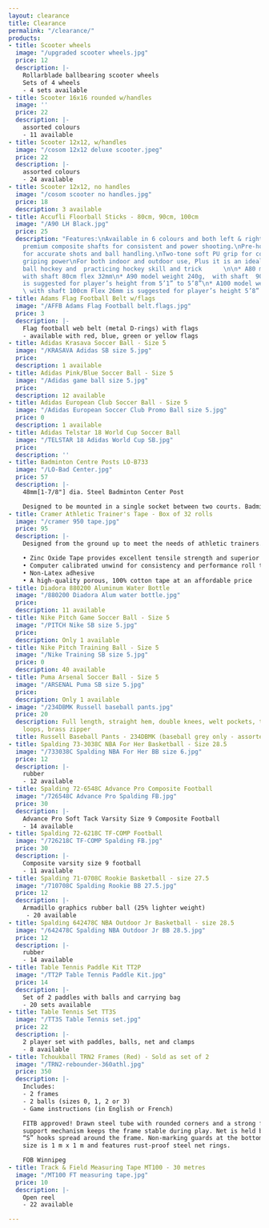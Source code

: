 ```yaml
---
layout: clearance
title: Clearance
permalink: "/clearance/"
products:
- title: Scooter wheels
  image: "/upgraded scooter wheels.jpg"
  price: 12
  description: |-
    Rollarblade ballbearing scooter wheels
    Sets of 4 wheels
    - 4 sets available
- title: Scooter 16x16 rounded w/handles
  image: ''
  price: 22
  description: |-
    assorted colours
    - 11 available
- title: Scooter 12x12, w/handles
  image: "/cosom 12x12 deluxe scooter.jpeg"
  price: 22
  description: |-
    assorted colours
    - 24 available
- title: Scooter 12x12, no handles
  image: "/cosom scooter no handles.jpg"
  price: 18
  description: 3 available
- title: Accufli Floorball Sticks - 80cm, 90cm, 100cm
  image: "/A90 LH Black.jpg"
  price: 25
  description: "Features:\nAvailable in 6 colours and both left & right handed.\nLightweight
    premium composite shafts for consistent and power shooting.\nPre-hook curved blade
    for accurate shots and ball handling.\nTwo-tone soft PU grip for comfortable and
    griping power\nFor both indoor and outdoor use, Plus it is an ideal for playing
    ball hockey and  practicing hockey skill and trick      \n\n* A80 model 220g,
    with shaft 80cm flex 32mm\n* A90 model weight 240g,  with shaft  90cm Flex 28mm
    is suggested for player’s height from 5’1” to 5’8”\n* A100 model weight 260g,
    \ with shaft 100cm Flex 26mm is suggested for player’s height 5’8” and above"
- title: Adams Flag Football Belt w/flags
  image: "/AFFB Adams Flag Football belt.flags.jpg"
  price: 3
  description: |-
    Flag football web belt (metal D-rings) with flags
    - available with red, blue, green or yellow flags
- title: Adidas Krasava Soccer Ball - Size 5
  image: "/KRASAVA Adidas SB size 5.jpg"
  price: 
  description: 1 available
- title: Adidas Pink/Blue Soccer Ball - Size 5
  image: "/Adidas game ball size 5.jpg"
  price: 
  description: 12 available
- title: Adidas European Club Soccer Ball - Size 5
  image: "/Adidas European Soccer Club Promo Ball size 5.jpg"
  price: 0
  description: 1 available
- title: Adidas Telstar 18 World Cup Soccer Ball
  image: "/TELSTAR 18 Adidas World Cup SB.jpg"
  price: 
  description: ''
- title: Badminton Centre Posts LO-B733
  image: "/LO-Bad Center.jpg"
  price: 57
  description: |-
    48mm[1-7/8"] dia. Steel Badminton Center Post

    Designed to be mounted in a single socket between two courts. Badminton center post are light weight and easily set-up. Two Eyes welded to adjustable collars allow precise net height adjustment. Powder coated red finish.
- title: Cramer Athletic Trainer's Tape - Box of 32 rolls
  image: "/cramer 950 tape.jpg"
  price: 95
  description: |-
    Designed from the ground up to meet the needs of athletic trainers. Quality adhesive, consistent unwind, easy tear...everything an athletic trainer needs 950 delivers.

    • Zinc Oxide Tape provides excellent tensile strength and superior conformability
    • Computer calibrated unwind for consistency and performance roll to roll
    • Non-Latex adhesive
    • A high-quality porous, 100% cotton tape at an affordable price
- title: Diadora 880200 Aluminum Water Bottle
  image: "/880200 Diadora Alum water bottle.jpg"
  price: 
  description: 11 available
- title: Nike Pitch Game Soccer Ball - Size 5
  image: "/PITCH Nike SB size 5.jpg"
  price: 
  description: Only 1 available
- title: Nike Pitch Training Ball - Size 5
  image: "/Nike Training SB size 5.jpg"
  price: 0
  description: 40 available
- title: Puma Arsenal Soccer Ball - Size 5
  image: "/ARSENAL Puma SB size 5.jpg"
  price: 
  description: Only 1 available
- image: "/234DBMK Russell baseball pants.jpg"
  price: 20
  description: Full length, straight hem, double knees, welt pockets, tunnel belt
    loops, brass zipper
  title: Russell Baseball Pants - 234DBMK (baseball grey only - assorted sizes)
- title: Spalding 73-3038C NBA For Her Basketball - Size 28.5
  image: "/733038C Spalding NBA For Her BB size 6.jpg"
  price: 12
  description: |-
    rubber
    - 12 available
- title: Spalding 72-6548C Advance Pro Composite Football
  image: "/726548C Advance Pro Spalding FB.jpg"
  price: 30
  description: |-
    Advance Pro Soft Tack Varsity Size 9 Composite Football
    - 14 available
- title: Spalding 72-6218C TF-COMP Football
  image: "/726218C TF-COMP Spalding FB.jpg"
  price: 30
  description: |-
    Composite varsity size 9 football
    - 11 available
- title: Spalding 71-0708C Rookie Basketball - size 27.5
  image: "/710708C Spalding Rookie BB 27.5.jpg"
  price: 12
  description: |-
    Armadillo graphics rubber ball (25% lighter weight)
     - 20 available
- title: Spalding 642478C NBA Outdoor Jr Basketball - size 28.5
  image: "/642478C Spalding NBA Outdoor Jr BB 28.5.jpg"
  price: 12
  description: |-
    rubber
    - 14 available
- title: Table Tennis Paddle Kit TT2P
  image: "/TT2P Table Tennis Paddle Kit.jpg"
  price: 14
  description: |-
    Set of 2 paddles with balls and carrying bag
    - 20 sets available
- title: Table Tennis Set TT3S
  image: "/TT3S Table Tennis set.jpg"
  price: 22
  description: |-
    2 player set with paddles, balls, net and clamps
    - 8 available
- title: Tchoukball TRN2 Frames (Red) - Sold as set of 2
  image: "/TRN2-rebounder-360athl.jpg"
  price: 350
  description: |-
    Includes:
    - 2 frames
    - 2 balls (sizes 0, 1, 2 or 3)
    - Game instructions (in English or French)

    FITB approved! Drawn steel tube with rounded corners and a strong foldable
    support mechanism keeps the frame stable during play. Net is held by 52 steel
    “S” hooks spread around the frame. Non-marking guards at the bottom. Frame
    size is 1 m x 1 m and features rust-proof steel net rings.

    FOB Winnipeg
- title: Track & Field Measuring Tape MT100 - 30 metres
  image: "/MT100 FT measuring tape.jpg"
  price: 10
  description: |-
    Open reel
    - 22 available

---
```


